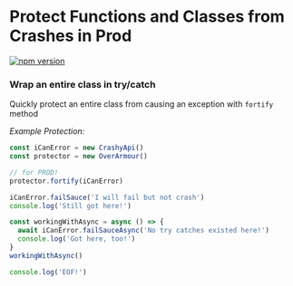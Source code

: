 # Protect Functions and Classes from Crashes in Prod

[![npm version](https://badge.fury.io/js/over-armour.svg)](https://badge.fury.io/js/over-armour)

### Wrap an entire class in try/catch

Quickly protect an entire class from causing an exception with `fortify` method

_Example Protection:_
```js
const iCanError = new CrashyApi()
const protector = new OverArmour()

// for PROD!
protector.fortify(iCanError) 

iCanError.failSauce('I will fail but not crash')
console.log('Still got here!')

const workingWithAsync = async () => {
  await iCanError.failSauceAsync('No try catches existed here!')
  console.log('Got here, too!')
}
workingWithAsync()

console.log('EOF!')
```

